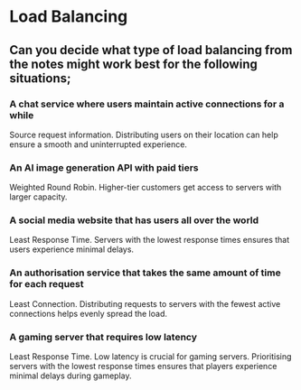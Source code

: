 # Load Balancing

## Can you decide what type of load balancing from the notes might work best for the following situations;

### A chat service where users maintain active connections for a while

Source request information. Distributing users on their location can help ensure a smooth and uninterrupted experience.
​

### An AI image generation API with paid tiers

Weighted Round Robin. Higher-tier customers get access to servers with larger capacity.

### A social media website that has users all over the world

Least Response Time. Servers with the lowest response times ensures that users experience minimal delays.

### An authorisation service that takes the same amount of time for each request

Least Connection. Distributing requests to servers with the fewest active connections helps evenly spread the load.

### A gaming server that requires low latency

Least Response Time. Low latency is crucial for gaming servers. Prioritising servers with the lowest response times ensures that players experience minimal delays during gameplay.
